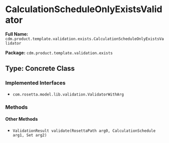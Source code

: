 # CalculationScheduleOnlyExistsValidator

**Full Name:** `cdm.product.template.validation.exists.CalculationScheduleOnlyExistsValidator`

**Package:** `cdm.product.template.validation.exists`

## Type: Concrete Class

### Implemented Interfaces

- `com.rosetta.model.lib.validation.ValidatorWithArg`

### Methods

#### Other Methods

- `ValidationResult validate(RosettaPath arg0, CalculationSchedule arg1, Set arg2)`

